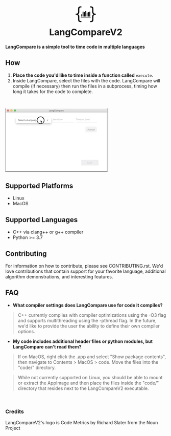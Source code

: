<h1 align="center">
     <br>
     <img src="https://github.com/M-Kerr/assets/blob/master/LangCompareV2/code_metrics64.png?raw=true"
     alt="Code Metrics by Richard Slater from the Noun Project" width="64" height="64"></a>
<br>
LangCompareV2
<br>
</h1>

<h4>LangCompare is a simple tool to time code in multiple languages</h4>

## How

1. **Place the code you'd like to time inside a function called** ``execute``.
1. Inside LangCompare, select the files with the code. LangCompare will compile (if
   necessary) then run the files in a subprocess, timing how long it takes for the
   code to complete. 
<br>

![how-to gif](https://github.com/M-Kerr/assets/blob/master/LangCompareV2/LangCompare.gif?raw=true)

## Supported Platforms 
* Linux 
* MacOS 

## Supported Languages
* C++ via clang++ or g++ compiler 
* Python >= 3.7

## Contributing

For information on how to contribute, please see CONTRIBUTING.rst. We'd love contributions that 
contain support for your favorite language, additional algorithm demonstrations, and interesting 
features.


## FAQ
* **What compiler settings does LangCompare use for code it compiles?**

> C++ currently compiles with compiler optimizations using the -O3 flag
and supports multithreading using the -pthread flag. 
> In the future, we'd like to provide the user the ability to define their
own compiler options.
      
* **My code includes additional header files or python modules, but
  LangCompare can't read them?**

> If on MacOS, right click the .app and select "Show package contents",
then navigate to Contents > MacOS > code. Move the files into the "code/"
directory.

> While not currently supported on Linux, you should be able to mount or
extract the AppImage and then place the files inside the "code/"
directory that resides next to the LangCompareV2 executable.
<br>

### Credits
LangCompareV2's logo is Code Metrics by Richard Slater from the Noun Project

